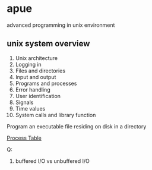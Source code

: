 # apue
advanced programming in unix environment
## unix system overview
1. Unix architecture
1. Logging in
1. Files and directories
1. Input and output
1. Programs and processes
1. Error handling
1. User identification
1. Signals
1. Time values
1. System calls and library function

Program
an executable file residing on disk in a directory

[Process Table](http://www.ece.utep.edu/research/webfuzzy/docs/kk-thesis/kk-thesis-html/node28.html)

Q:
1. buffered I/O vs unbuffered I/O
